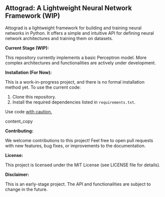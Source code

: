 Attograd: A Lightweight Neural Network Framework (WIP)
------------------------------------------------------

Attograd is a lightweight framework for building and training neural networks in Python. It offers a simple and intuitive API for defining neural network architectures and training them on datasets.

**Current Stage (WIP):**

This repository currently implements a basic Perceptron model. More complex architectures and functionalities are actively under development.

**Installation (For Now):**

This is a work-in-progress project, and there is no formal installation method yet. To use the current code:

1.  Clone this repository.
2.  Install the required dependencies listed in `requirements.txt`.

Use code [with caution.](/faq#coding)

content_copy

**Contributing:**

We welcome contributions to this project! Feel free to open pull requests with new features, bug fixes, or improvements to the documentation.

**License:**

This project is licensed under the MIT License (see LICENSE file for details).

**Disclaimer:**

This is an early-stage project. The API and functionalities are subject to change in the future.
